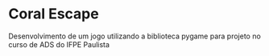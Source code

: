 # Coral Escape
 Desenvolvimento de um jogo utilizando a biblioteca pygame para projeto no curso de ADS do IFPE Paulista

